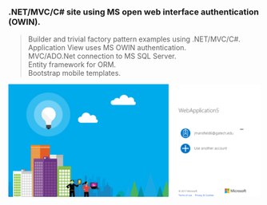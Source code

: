 ### .NET/MVC/C# site using MS open web interface authentication (OWIN).

> Builder and trivial factory pattern examples using .NET/MVC/C#.  
> Application View uses MS OWIN authentication.  
> MVC/ADO.Net connection to MS SQL Server.  
> Entity framework for ORM.  
> Bootstrap mobile templates.  

![Image](https://github.com/jlm429/OWIN/blob/master/images/AUTH.PNG)

